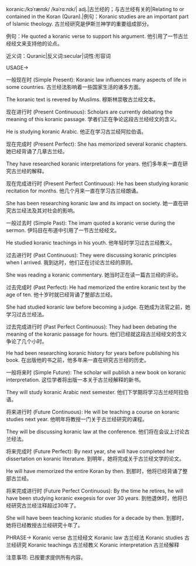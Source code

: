 koranic:/kɔˈrænɪk/ /kəˈrɑːnɪk/| adj.|古兰经的；与古兰经有关的|Relating to or contained in the Koran (Quran).|例句：Koranic studies are an important part of Islamic theology. 古兰经研究是伊斯兰神学的重要组成部分。

例句：He quoted a koranic verse to support his argument. 他引用了一节古兰经经文来支持他的论点。

近义词：Quranic|反义词:secular|词性:形容词


USAGE->

一般现在时 (Simple Present):
Koranic law influences many aspects of life in some countries.  古兰经法影响着一些国家生活的诸多方面。

The koranic text is revered by Muslims.  穆斯林崇敬古兰经文本。


现在进行时 (Present Continuous):
Scholars are currently debating the meaning of this koranic passage.  学者们正在争论这段古兰经经文的含义。

He is studying koranic Arabic. 他正在学习古兰经阿拉伯语。


现在完成时 (Present Perfect):
She has memorized several koranic chapters. 她已经背诵了几章古兰经。

They have researched koranic interpretations for years. 他们多年来一直在研究古兰经的解释。


现在完成进行时 (Present Perfect Continuous):
He has been studying koranic recitation for months. 他几个月来一直在学习古兰经朗诵。

She has been researching koranic law and its impact on society. 她一直在研究古兰经法及其对社会的影响。


一般过去时 (Simple Past):
The imam quoted a koranic verse during the sermon.  伊玛目在布道中引用了一节古兰经经文。

He studied koranic teachings in his youth. 他年轻时学习过古兰经教义。


过去进行时 (Past Continuous):
They were discussing koranic principles when I arrived. 我到达时，他们正在讨论古兰经的原则。

She was reading a koranic commentary. 她当时正在读一篇古兰经的评论。


过去完成时 (Past Perfect):
He had memorized the entire koranic text by the age of ten. 他十岁时就已经背诵了整部古兰经。

She had studied koranic law before becoming a judge.  在她成为法官之前，她学习过古兰经法。


过去完成进行时 (Past Perfect Continuous):
They had been debating the meaning of the koranic passage for hours.  他们已经就这段古兰经经文的含义争论了几个小时。

He had been researching koranic history for years before publishing his book. 在出版他的书之前，他多年来一直在研究古兰经的历史。


一般将来时 (Simple Future):
The scholar will publish a new book on koranic interpretation. 这位学者将出版一本关于古兰经解释的新书。

They will study koranic Arabic next semester. 他们下学期将学习古兰经阿拉伯语。


将来进行时 (Future Continuous):
He will be teaching a course on koranic studies next year. 他明年将教授一门关于古兰经研究的课程。

They will be discussing koranic law at the conference. 他们将在会议上讨论古兰经法。


将来完成时 (Future Perfect):
By next year, she will have completed her dissertation on koranic literature. 到明年，她将完成关于古兰经文学的论文。

He will have memorized the entire Koran by then. 到那时，他将已经背诵了整部古兰经。


将来完成进行时 (Future Perfect Continuous):
By the time he retires, he will have been studying koranic exegesis for over 30 years. 到他退休时，他将已经研究古兰经注释超过30年了。

She will have been teaching koranic studies for a decade by then. 到那时，她将已经教授古兰经研究十年了。



PHRASE->
Koranic verse 古兰经经文
Koranic law 古兰经法
Koranic studies 古兰经研究
Koranic teachings 古兰经教义
Koranic interpretation 古兰经解释


注意事项:
已按要求提供所有内容。
